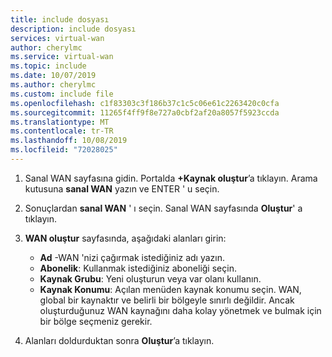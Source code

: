 ```yaml
---
title: include dosyası
description: include dosyası
services: virtual-wan
author: cherylmc
ms.service: virtual-wan
ms.topic: include
ms.date: 10/07/2019
ms.author: cherylmc
ms.custom: include file
ms.openlocfilehash: c1f83303c3f186b37c1c5c06e61c2263420c0cfa
ms.sourcegitcommit: 11265f4ff9f8e727a0cbf2af20a8057f5923ccda
ms.translationtype: MT
ms.contentlocale: tr-TR
ms.lasthandoff: 10/08/2019
ms.locfileid: "72028025"
---
```

1. Sanal WAN sayfasına gidin. Portalda **+Kaynak oluştur**’a tıklayın. Arama kutusuna **sanal WAN** yazın ve ENTER ' u seçin.
1. Sonuçlardan **sanal WAN** ' ı seçin. Sanal WAN sayfasında **Oluştur**' a tıklayın.
1. **WAN oluştur** sayfasında, aşağıdaki alanları girin:

   * **Ad** -WAN 'nizi çağırmak istediğiniz adı yazın.
   * **Abonelik**: Kullanmak istediğiniz aboneliği seçin.
   * **Kaynak Grubu**: Yeni oluşturun veya var olanı kullanın.
   * **Kaynak Konumu**: Açılan menüden kaynak konumu seçin. WAN, global bir kaynaktır ve belirli bir bölgeyle sınırlı değildir. Ancak oluşturduğunuz WAN kaynağını daha kolay yönetmek ve bulmak için bir bölge seçmeniz gerekir.
4. Alanları doldurduktan sonra **Oluştur**’a tıklayın.